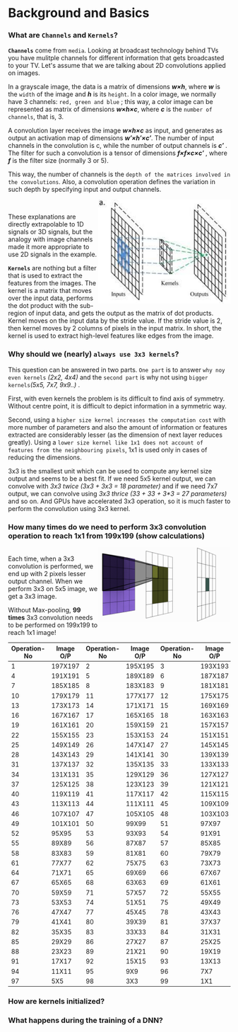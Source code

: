 # Background and Basics</br>

### What are `Channels` and `Kernels`?</br>
**`Channels`** come from `media`. Looking at broadcast technology behind TVs you have mulitple channels for different information that gets broadcasted to your TV. Let's assume that we are talking about 2D convolutions applied on images.</br>

In a grayscale image, the data is a matrix of dimensions **_w×h_**, where **_w_** is the `width` of the image and **_h_** is its `height`. In a color image, we normally have 3 channels: `red, green and blue` ; this way, a color image can be represented as matrix of dimensions **_w×h×c_**, where **_c_** is the `number of channels`, that is, 3.
    
A convolution layer receives the image **_w×h×c_** as input, and generates as output an activation map of dimensions **_w′×h′×c′_**. The number of input channels in the convolution is c, while the number of output channels is **_c′_** . The filter for such a convolution is a tensor of dimensions **_f×f×c×c′_** , where **_f_** is the filter size (normally 3 or 5).

This way, the number of channels is the `depth of the matrices involved in the convolutions`. Also, a convolution operation defines the variation in such depth by specifying input and output channels.

<img src="../scenarios/media/kernels.jpg" align="right" alt="" width="300"/> </br>

These explanations are directly extrapolable to 1D signals or 3D signals, but the analogy with image channels made it more appropriate to use 2D signals in the example.

**`Kernels`** are nothing but a filter that is used to extract the features from the images. The kernel is a matrix that moves over the input data, performs the dot product with the sub-region of input data, and gets the output as the matrix of dot products. Kernel moves on the input data by the stride value. If the stride value is 2, then kernel moves by 2 columns of pixels in the input matrix. In short, the kernel is used to extract high-level features like edges from the image.

### Why should we (nearly) `always use 3x3 kernels`?</br>
This question can be answered in two parts. `One part` is to answer `why noy even kernels` _(2x2, 4x4)_ and the `second part` is why not using `bigger kernels`_(5x5, 7x7, 9x9..)_ .

First, with even kernels the problem is its difficult to find axis of symmetry. Without centre point, it is difficult to depict information in a symmetric way.

Second, using a `higher size kernel increases the computation cost` with more number of parameters and also the amount of information or features extracted are considerably lesser (as the dimension of next layer reduces greatly). Using a `lower size kernel like 1x1 does not account of features from the neighbouring pixels`, 1x1 is used only in cases of reducing the dimensions.

3x3 is the smallest unit which can be used to compute any kernel size output and seems to be a best fit. If we need 5x5 kernel output, we can convolve with _3x3 twice (3x3 + 3x3 = 18 parameter)_ and if we need 7x7 output, we can convolve using _3x3 thrice (33 + 33 + 3*3 = 27 parameters)_ and so on. And GPUs have accelerated 3x3 operation, so it is much faster to perform the convolution using 3x3 kernel.

### How many times do we need to perform 3x3 convolution operation to reach 1x1 from 199x199 (show calculations)</br>

<img src="../scenarios/media/cnn.gif" align="right" alt="" width="300"/> </br>
Each time, when a 3x3 convolution is performed, we end up with 2 pixels lesser output channel. When we perform 3x3 on 5x5 image, we get a 3x3 image.

Without Max-pooling, **99 times** 3x3 convolution needs to be performed on 199x199 to reach 1x1 image!

|  Operation-No | Image O/P	|  Operation-No | Image O/P	|  Operation-No | Image O/P	|
|---------------|-----------|---------------|-----------|---------------|-----------|
|		1		|	197X197	|		2		|	195X195	|		3		|	193X193	|
|		4		|	191X191	|		5		|	189X189	|		6		|	187X187	|
|		7		|	185X185	|		8		|	183X183	|		9		|	181X181	|
|		10		|	179X179	|		11		|	177X177	|		12		|	175X175	|
|		13		|	173X173	|		14		|	171X171	|		15		|	169X169	|
|		16		|	167X167	|		17		|	165X165	|		18		|	163X163	|
|		19		|	161X161	|		20		|	159X159	|		21		|	157X157	|
|		22		|	155X155	|		23		|	153X153	|		24		|	151X151	|
|		25		|	149X149	|		26		|	147X147	|		27		|	145X145	|
|		28		|	143X143	|		29		|	141X141	|		30		|	139X139	|
|		31		|	137X137	|		32		|	135X135	|		33		|	133X133	|
|		34		|	131X131	|		35		|	129X129	|		36		|	127X127	|
|		37		|	125X125	|		38		|	123X123	|		39		|	121X121	|
|		40		|	119X119	|		41		|	117X117	|		42		|	115X115	|
|		43		|	113X113	|		44		|	111X111	|		45		|	109X109	|
|		46		|	107X107	|		47		|	105X105	|		48		|	103X103	|
|		49		|	101X101	|		50		|	99X99	|		51		|	97X97	|
|		52		|	95X95	|		53		|	93X93	|		54		|	91X91	|
|		55		|	89X89	|		56		|	87X87	|		57		|	85X85	|
|		58		|	83X83	|		59		|	81X81	|		60		|	79X79	|
|		61		|	77X77	|		62		|	75X75	|		63		|	73X73	|
|		64		|	71X71	|		65		|	69X69	|		66		|	67X67	|
|		67		|	65X65	|		68		|	63X63	|		69		|	61X61	|
|		70		|	59X59	|		71		|	57X57	|		72		|	55X55	|
|		73		|	53X53	|		74		|	51X51	|		75		|	49X49	|
|		76		|	47X47	|		77		|	45X45	|		78		|	43X43	|
|		79		|	41X41	|		80		|	39X39	|		81		|	37X37	|
|		82		|	35X35	|		83		|	33X33	|		84		|	31X31	|
|		85		|	29X29	|		86		|	27X27	|		87		|	25X25	|
|		88		|	23X23	|		89		|	21X21	|		90		|	19X19	|
|		91		|	17X17	|		92		|	15X15	|		93		|	13X13	|
|		94		|	11X11	|		95		|	9X9	    |		96		|	7X7	    |
|		97		|	5X5	    |		98		|	3X3	    |		99		|	1X1	    |


### How are kernels initialized?</br>

### What happens during the training of a DNN?</br>
